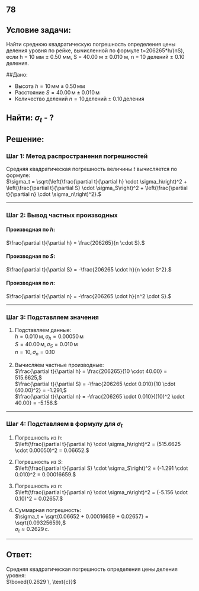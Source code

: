 ## 78 

## Условие задачи:
Найти среднюю квадратическую погрешность определения цены деления уровня по рейке, вычисленной по формуле t=206265*h/(nS), если h = 10 мм ± 0.50 мм, S = 40.00 м ± 0.010 м, n = 10 делений ± 0.10 деления.

##Дано:  
- Высота $h = 10 \, \text{мм} \pm 0.50 \, \text{мм}$  
- Расстояние $S = 40.00 \, \text{м} \pm 0.010 \, \text{м}$  
- Количество делений $n = 10 \, \text{делений} \pm 0.10 \, \text{деления}$  

## Найти: $\sigma_t$ - ?

## Решение:

### Шаг 1: Метод распространения погрешностей

Средняя квадратическая погрешность величины $t$ вычисляется по формуле:  
$\sigma_t = \sqrt{\left(\frac{\partial t}{\partial h} \cdot \sigma_h\right)^2 + \left(\frac{\partial t}{\partial S} \cdot \sigma_S\right)^2 + \left(\frac{\partial t}{\partial n} \cdot \sigma_n\right)^2}.$  

---

### Шаг 2: Вывод частных производных

#### Производная по $h$:  
$\frac{\partial t}{\partial h} = \frac{206265}{n \cdot S}.$  

#### Производная по $S$:  
$\frac{\partial t}{\partial S} = -\frac{206265 \cdot h}{n \cdot S^2}.$  

#### Производная по $n$:  
$\frac{\partial t}{\partial n} = -\frac{206265 \cdot h}{n^2 \cdot S}.$  

---

### Шаг 3: Подставляем значения

1. Подставляем данные:  
$h = 0.010 \, \text{м}, \, \sigma_h = 0.00050 \, \text{м}$  
$S = 40.00 \, \text{м}, \, \sigma_S = 0.010 \, \text{м}$  
$n = 10, \, \sigma_n = 0.10$  

2. Вычисляем частные производные:  
$\frac{\partial t}{\partial h} = \frac{206265}{10 \cdot 40.00} = 515.6625,$  
$\frac{\partial t}{\partial S} = -\frac{206265 \cdot 0.010}{10 \cdot (40.00)^2} = -1.291,$  
$\frac{\partial t}{\partial n} = -\frac{206265 \cdot 0.010}{(10)^2 \cdot 40.00} = -5.156.$  

---

### Шаг 4: Подставляем в формулу для $\sigma_t$

1. Погрешность из $h$:  
$\left(\frac{\partial t}{\partial h} \cdot \sigma_h\right)^2 = (515.6625 \cdot 0.00050)^2 = 0.06652.$  

2. Погрешность из $S$:  
$\left(\frac{\partial t}{\partial S} \cdot \sigma_S\right)^2 = (-1.291 \cdot 0.010)^2 = 0.00016659.$  

3. Погрешность из $n$:  
$\left(\frac{\partial t}{\partial n} \cdot \sigma_n\right)^2 = (-5.156 \cdot 0.10)^2 = 0.02657.$  

4. Суммарная погрешность:  
$\sigma_t = \sqrt{0.06652 + 0.00016659 + 0.02657} = \sqrt{0.09325659},$  
$\sigma_t \approx 0.2629 \, \text{с}.$  

---

## Ответ:

Средняя квадратическая погрешность определения цены деления уровня:  
$\boxed{0.2629 \, \text{с}}$
